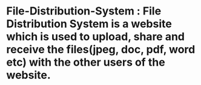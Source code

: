 # File-Distribution-System : File Distribution System is a website which is used to upload, share and receive the files(jpeg, doc, pdf, word etc) with the other users of the website. 
